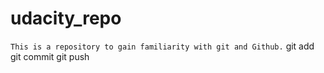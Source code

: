 # udacity_repo
``` This is a repository to gain familiarity with git and Github. ```
git add
git commit
git push
